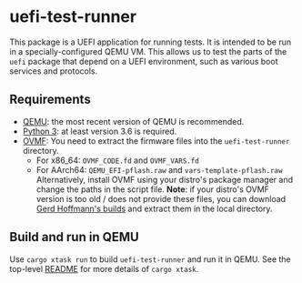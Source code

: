 # uefi-test-runner

This package is a UEFI application for running tests. It is intended to
be run in a specially-configured QEMU VM. This allows us to test the
parts of the `uefi` package that depend on a UEFI environment, such as
various boot services and protocols.

## Requirements

- [QEMU](https://www.qemu.org/): the most recent version of QEMU is recommended.
- [Python 3](https://www.python.org): at least version 3.6 is required.
- [OVMF](https://github.com/tianocore/tianocore.github.io/wiki/OVMF):
  You need to extract the firmware files into the `uefi-test-runner` directory.
  - For x86_64: `OVMF_CODE.fd` and `OVMF_VARS.fd`
  - For AArch64: `QEMU_EFI-pflash.raw` and `vars-template-pflash.raw`
  Alternatively, install OVMF using your distro's package manager and change the paths in the script file.
  **Note**: if your distro's OVMF version is too old / does not provide these files,
  you can download [Gerd Hoffmann's builds](https://www.kraxel.org/repos/) and extract them in the local directory.

## Build and run in QEMU

Use `cargo xtask run` to build `uefi-test-runner` and run it in QEMU. See
the top-level [README](../README.md) for more details of `cargo xtask`.

